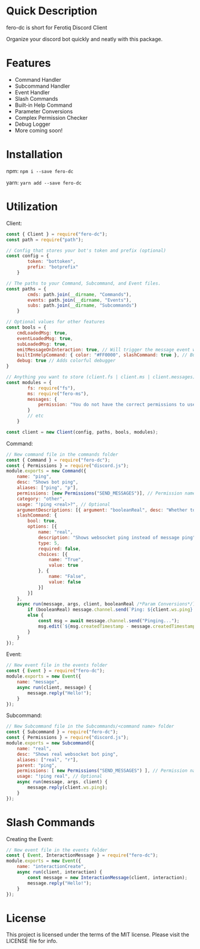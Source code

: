 # Quick Description

fero-dc is short for Ferotiq Discord Client

Organize your discord bot quickly and neatly with this package.

# Features

- Command Handler
- Subcommand Handler
- Event Handler
- Slash Commands
- Built-in Help Command
- Parameter Conversions
- Complex Permission Checker
- Debug Logger
- More coming soon!

# Installation

npm:
`npm i --save fero-dc`

yarn:
`yarn add --save fero-dc`

# Utilization

Client:
```js
const { Client } = require("fero-dc");
const path = require("path");

// Config that stores your bot's token and prefix (optional)
const config = {
        token: "bottoken",
        prefix: "botprefix"
    }

// The paths to your Command, Subcommand, and Event files.
const paths = {
        cmds: path.join(__dirname, "Commands"),
        events: path.join(__dirname, "Events"),
        subs: path.join(__dirname, "Subcommands")
    }

// Optional values for other features
const bools = {
    cmdLoadedMsg: true,
    eventLoadedMsg: true,
    subLoadedMsg: true,
    emitMessageOnInteraction: true, // Will trigger the message event when the interactionCreate event is triggered
    builtInHelpCommand: { color: "#FF0000", slashCommand: true }, // Built in help command excepts a MessageEmbed and then the slashCommand property
    debug: true // Adds colorful debugger
}

// Anything you want to store (client.fs | client.ms | client.messages)
const modules = {
        fs: require("fs"),
        ms: require("fero-ms"),
        messages: {
            permission: "You do not have the correct permissions to use that command!"
        }
        // etc
    }

const client = new Client(config, paths, bools, modules);
```

Command:
```js
// New command file in the commands folder
const { Command } = require("fero-dc");
const { Permissions } = require("discord.js");
module.exports = new Command({
    name: "ping",
    desc: "Shows bot ping",
    aliases: ["ping", "p"],
    permissions: [new Permissions("SEND_MESSAGES")], // Permission name, permissions object, bitfield, id of role, id of user, or string flag
    category: "other",
    usage: "!ping <real>?", // Optional
    argumentDescriptions: [{ argument: "booleanReal", desc: "Whether to get real ping or not" }], // Param conversions
    slashCommand: {
        bool: true,
        options: [{
            name: "real",
            description: "Shows websocket ping instead of message ping",
            type: 5,
            required: false,
            choices: [{
                name: "True",
                value: true
            }, {
                name: "False",
                value: false
            }]
        }]
    },
    async run(message, args, client, booleanReal /*Param Conversions*/) {
        if (booleanReal) message.channel.send(`Ping: ${client.ws.ping} ms.`)
        else {
            const msg = await message.channel.send("Pinging...");
            msg.edit(`${msg.createdTimestamp - message.createdTimestamp} milliseconds.`);
        }
    }
});
```

Event:
```js
// New event file in the events folder
const { Event } = require("fero-dc");
module.exports = new Event({
    name: "message",
    async run(client, message) {
        message.reply("Hello!");
    }
});
```

Subcommand:
```js
// New Subcommand file in the Subcommands/<command name> folder
const { Subcommand } = require("fero-dc");
const { Permissions } = require("discord.js");
module.exports = new Subcommand({
    name: "real",
    desc: "Shows real websocket bot ping",
    aliases: ["real", "r"],
    parent: "ping",
    permissions: [ new Permissions("SEND_MESSAGES") ], // Permission name, permissions object, bitfield, id of role, id of user, or string flag
    usage: "!ping real", // Optional
    async run(message, args, client) {
        message.reply(client.ws.ping);
    }
});
```

# Slash Commands

Creating the Event:
```js
// New event file in the events folder
const { Event, InteractionMessage } = require("fero-dc");
module.exports = new Event({
    name: "interactionCreate",
    async run(client, interaction) {
        const message = new InteractionMessage(client, interaction);
        message.reply("Hello!");
    }
}); 
```

# License

This project is licensed under the terms of the MIT license. Please visit the LICENSE file for info.